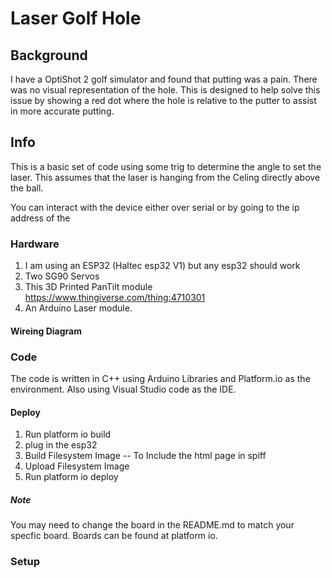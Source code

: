 # Laser Golf Hole

## Background

I have a OptiShot 2 golf simulator and found that putting was a pain. There was no visual representation of the hole. This is designed to help solve this issue by showing a red dot where the hole is relative to the putter to assist in more accurate putting.


## Info

This is a basic set of code using some trig to determine the angle to set the laser. This assumes that the laser is hanging from the Celing directly above the ball.

You can interact with the device either over serial or by going to the ip address of the 

### Hardware

1) I am using an ESP32 (Haltec esp32 V1) but any esp32 should work
2) Two SG90 Servos
3) This 3D Printed PanTilt module <https://www.thingiverse.com/thing:4710301>
4) An Arduino Laser module.

#### Wireing Diagram

### Code

The code is written in C++ using Arduino Libraries and Platform.io as the environment. Also using Visual Studio code as the IDE.

#### Deploy

1) Run platform io build
2) plug in the esp32
3) Build Filesystem Image -- To Include the html page in spiff
4) Upload Filesystem Image
5) Run platform io deploy


##### Note

You may need to change the board in the README.md to match your specfic board. Boards can be found at platform io.

### Setup 

